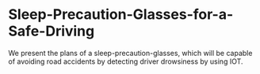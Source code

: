 # Sleep-Precaution-Glasses-for-a-Safe-Driving
We present the plans of a sleep-precaution-glasses, which will be capable of avoiding road accidents by detecting driver drowsiness by using IOT.
